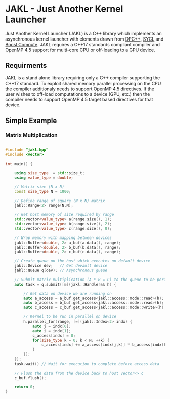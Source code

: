 # JAKL - Just Another Kernel Launcher
Just Another Kernel Launcher (JAKL) is a C++ library which implements an asynchronous kernel launcher with elements drawn from [DPC++](https://software.intel.com/en-us/oneapi/dpc-compiler), [SYCL](https://www.khronos.org/sycl/) and [Boost.Compute](https://www.boost.org/doc/libs/1_74_0/libs/compute/doc/html/index.html).  JAKL requires a C++17 standards compliant compiler and OpenMP 4.5 support for multi-core CPU or off-loading to a GPU device.  

## Requirments
JAKL is a stand alone library requiring only a C++ compiler supporting the C++17 standard.  To exploit shared memory parallel processing on the CPU the compiler additionaly needs to support OpenMP 4.5 directives.  If the user wishes to off-load computations to a device (GPU, etc.) then the compiler needs to support OpenMP 4.5 target based directives for that device. 

## Simple Example 
### Matrix Multiplication
```c++

#include "jakl.hpp"
#include <vector>

int main() {

	using size_type  = std::size_t;
	using value_type = double;

	// Matrix size (N x N) 
	const size_type N = 1000;

	// Define range of square (N x N) matrix
	jakl::Range<2> range(N,N);

	// Get host memory of size required by range
	std::vector<value_type> a(range.size(), 1);
	std::vector<value_type> b(range.size(), 2);
	std::vector<value_type> c(range.size(), 0);

	// Wrap memory with mapping between devices
	jakl::Buffer<double, 2> a_buf(a.data(), range);
	jakl::Buffer<double, 2> b_buf(b.data(), range);
	jakl::Buffer<double, 2> c_buf(c.data(), range);

	// Create queue on the host which executes on default device
	jakl::Device dev;   // Get devault device
	jakl::Queue q(dev); // Asynchronous gueue

	// Submit matrix multiplication (A * B = C) to the queue to be performed
	auto task = q.submit([&](jakl::Handler&& h) {

		// Get data on device we are running on
		auto a_access = a_buf.get_access<jakl::access::mode::read>(h);
		auto b_access = b_buf.get_access<jakl::access::mode::read>(h);
		auto c_access = c_buf.get_access<jakl::access::mode::write>(h);

		// Kernel to be run in parallel on device
		h.parallel_for(range, [=](jakl::Index<2> indx) {
			auto j = indx[0];
			auto i = indx[1];
			c_access[indx] = 0;
			for(size_type k = 0; k < N; ++k) {
				c_access[indx] += a_access[indx(j,k)] * b_access[indx(k,i)];
			}
		});
	});
	task.wait() // Wait for execution to complete before access data 
	
	// Flush the data from the device back to host vector<> c
	c_buf.flush();

	return 0;
}
```


